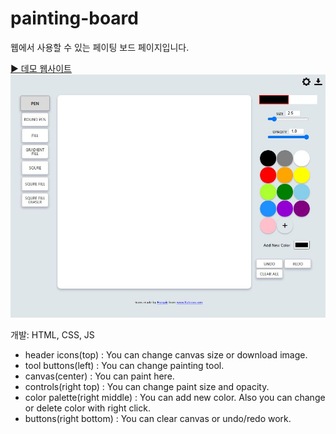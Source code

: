 # painting-board

웹에서 사용할 수 있는 페이팅 보드 페이지입니다.  

[▶ 데모 웹사이트](https://mintlib66.github.io/painting-board/)  
![screenshot](./img/demo_capture.JPG)

개발: HTML, CSS, JS

- header icons(top) : You can change canvas size or download image.
- tool buttons(left) : You can change painting tool.
- canvas(center) : You can paint here.
- controls(right top) : You can change paint size and opacity.
- color palette(right middle) : You can add new color. Also you can change or delete color with right click.
- buttons(right bottom) : You can clear canvas or undo/redo work.
